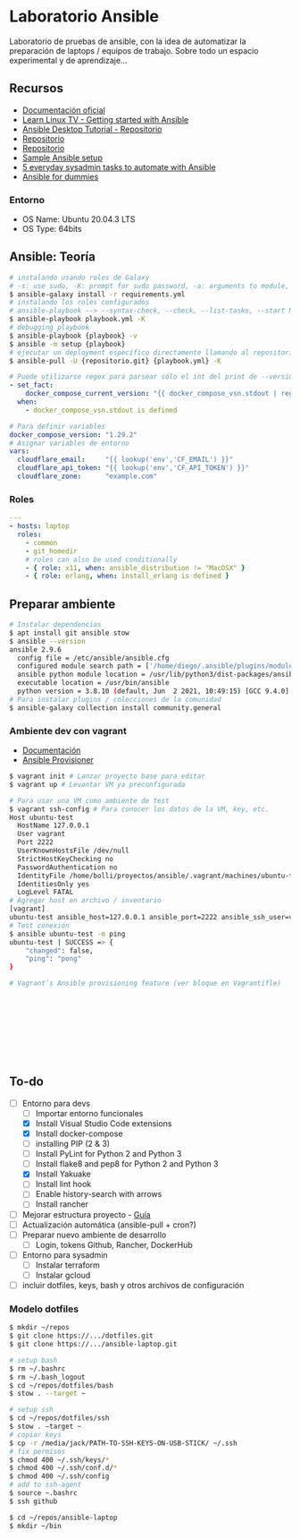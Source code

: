 # Laboratorio Ansible

Laboratorio de pruebas de ansible, con la idea de automatizar la preparación de laptops / equipos de trabajo. Sobre todo un espacio experimental y de aprendizaje...

## Recursos

- [Documentación oficial](https://docs.ansible.com/)
- [Learn Linux TV - Getting started with Ansible](https://www.youtube.com/playlist?list=PLT98CRl2KxKEUHie1m24-wkyHpEsa4Y70)
- [Ansible Desktop Tutorial - Repositorio](https://github.com/LearnLinuxTV/personal_ansible_desktop_configs)
- [Repositorio](https://github.com/jackdbd/ansible-laptop)
- [Repositorio](https://github.com/nihiliad/ansible-ubuntu-laptop)
- [Sample Ansible setup](https://docs.ansible.com/ansible/latest/user_guide/sample_setup.html)
- [5 everyday sysadmin tasks to automate with Ansible](https://opensource.com/article/21/3/ansible-sysadmin)
- [Ansible for dummies](https://miquelmariano.github.io/2017/01/10/ansible-for-dummies/)

### Entorno

- OS Name: Ubuntu 20.04.3 LTS
- OS Type: 64bits

## Ansible: Teoría

```bash
# instalando usando roles de Galaxy
# -s: use sudo, -K: prompt for sudo password, -a: arguments to module, --become: sudo is default
$ ansible-galaxy install -r requirements.yml
# instalando los roles configurados
# ansible-playbook --> --syntax-check, --check, --list-tasks, --start NAME, --tags ["tag, tag"]
$ ansible-playbook playbook.yml -K
# debugging playbook
$ ansible-playbook {playbook} -v
$ ansible -m setup {playbook}
# ejecutar un deployment específico directamente llamando al repositorio
$ ansible-pull -U {repositorio.git} {playbook.yml} -K
```

```yml
# Puede utilizarse regex para parsear sólo el int del print de --version
- set_fact:
    docker_compose_current_version: "{{ docker_compose_vsn.stdout | regex_search('(\\d+(\\.\\d+)+)') }}"
  when:
    - docker_compose_vsn.stdout is defined
```

```yml
# Para definir variables
docker_compose_version: "1.29.2"
# Asignar variables de entorno
vars:
  cloudflare_email:     "{{ lookup('env','CF_EMAIL') }}"
  cloudflare_api_token: "{{ lookup('env','CF_API_TOKEN') }}"
  cloudflare_zone:      "example.com"
```

### Roles

```yml
---
- hosts: laptop
  roles:
    - common
    - git_homedir
    # roles can also be used conditionally
    - { role: x11, when: ansible_distribution != "MacOSX" }
    - { role: erlang, when: install_erlang is defined }
```

## Preparar ambiente

```bash
# Instalar dependencias
$ apt install git ansible stow
$ ansible --version
ansible 2.9.6
  config file = /etc/ansible/ansible.cfg
  configured module search path = ['/home/diego/.ansible/plugins/modules', '/usr/share/ansible/plugins/modules']
  ansible python module location = /usr/lib/python3/dist-packages/ansible
  executable location = /usr/bin/ansible
  python version = 3.8.10 (default, Jun  2 2021, 10:49:15) [GCC 9.4.0]
# Para instalar plugins / colecciones de la comunidad
$ ansible-galaxy collection install community.general
```

### Ambiente dev con vagrant

- [Documentación](https://www.vagrantup.com/)
- [Ansible Provisioner](https://www.vagrantup.com/docs/provisioning/ansible)


```bash
$ vagrant init # Lanzar proyecto base para editar
$ vagrant up # Levantar VM ya preconfigurada

# Para usar una VM como ambiente de test
$ vagrant ssh-config # Para conocer los datos de la VM, key, etc.
Host ubuntu-test
  HostName 127.0.0.1
  User vagrant
  Port 2222
  UserKnownHostsFile /dev/null
  StrictHostKeyChecking no
  PasswordAuthentication no
  IdentityFile /home/bolli/proyectos/ansible/.vagrant/machines/ubuntu-test/virtualbox/private_key
  IdentitiesOnly yes
  LogLevel FATAL
# Agregar host en archivo / inventario
[vagrant]
ubuntu-test ansible_host=127.0.0.1 ansible_port=2222 ansible_ssh_user=vagrant ansible_ssh_private_key_file=/home/bolli/proyectos/ansible/.vagrant/machines/ubuntu-test/virtualbox/private_key
# Test conexión
$ ansible ubuntu-test -m ping    
ubuntu-test | SUCCESS => {
    "changed": false,
    "ping": "pong"
}

# Vagrant’s Ansible provisioning feature (ver bloque en Vagrantifle)











```



## To-do

- [ ] Entorno para devs
  - [ ] Importar entorno funcionales
  - [x] Install Visual Studio Code extensions
  - [x] Install docker-compose
  - [ ] installing PIP (2 & 3)
  - [ ] Install PyLint for Python 2 and Python 3
  - [ ] Install flake8 and pep8 for Python 2 and Python 3
  - [x] Install Yakuake
  - [ ] Install lint hook
  - [ ] Enable history-search with arrows
  - [ ] Install rancher
- [ ] Mejorar estructura proyecto - [Guía](https://ansible.github.io/workshops/exercises/ansible_rhel/1.7-role/README.es.html)
- [ ] Actualización automática (ansible-pull + cron?)
- [ ] Preparar nuevo ambiente de desarrollo
  - [ ] Login, tokens Github, Rancher, DockerHub
- [ ] Entorno para sysadmin
  - [ ] Instalar terraform
  - [ ] Instalar gcloud
- [ ] incluir dotfiles, keys, bash y otros archivos de configuración

### Modelo dotfiles

```bash
$ mkdir ~/repos
$ git clone https://.../dotfiles.git
$ git clone https://.../ansible-laptop.git

# setup bash
$ rm ~/.bashrc
$ rm ~/.bash_logout
$ cd ~/repos/dotfiles/bash
$ stow . --target ~

# setup ssh
$ cd ~/repos/dotfiles/ssh
$ stow . —target ~
# copiar keys
$ cp -r /media/jack/PATH-TO-SSH-KEYS-ON-USB-STICK/ ~/.ssh
# fix permisos
$ chmod 400 ~/.ssh/keys/*
$ chmod 400 ~/.ssh/conf.d/*
$ chmod 400 ~/.ssh/config
# add to ssh-agent
$ source ~.bashrc
$ ssh github

$ cd ~/repos/ansible-laptop
$ mkdir ~/bin
```
